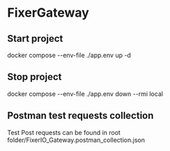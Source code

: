 # FixerGateway

## Start project
docker compose --env-file ./app.env up -d

## Stop project
docker compose --env-file ./app.env down --rmi local

## Postman test requests collection 
Test Post requests can be found in root folder/FixerIO_Gateway.postman_collection.json